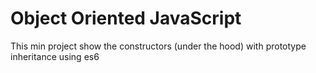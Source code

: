 # Object Oriented JavaScript
 This min project show the constructors (under the hood) with prototype inheritance using es6
